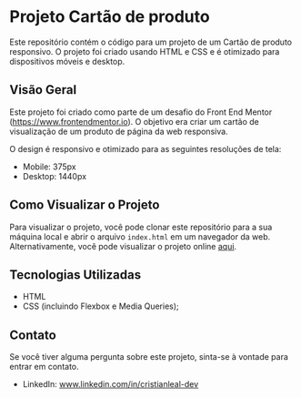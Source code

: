 # Projeto Cartão de produto

Este repositório contém o código para um projeto de um Cartão de produto responsivo. O projeto foi criado usando HTML e CSS e é otimizado para dispositivos móveis e desktop.

## Visão Geral

Este projeto foi criado como parte de um desafio do Front End Mentor (https://www.frontendmentor.io). O objetivo era criar um cartão de visualização de um produto de página da web responsiva.

O design é responsivo e otimizado para as seguintes resoluções de tela:

- Mobile: 375px
- Desktop: 1440px

## Como Visualizar o Projeto

Para visualizar o projeto, você pode clonar este repositório para a sua máquina local e abrir o arquivo `index.html` em um navegador da web. Alternativamente, você pode visualizar o projeto online [aqui](https://github.com/Cristian-Leal-Dev/Product-preview-card/).

## Tecnologias Utilizadas

- HTML
- CSS (incluindo Flexbox e Media Queries);

## Contato

Se você tiver alguma pergunta sobre este projeto, sinta-se à vontade para entrar em contato.

- LinkedIn: www.linkedin.com/in/cristianleal-dev

